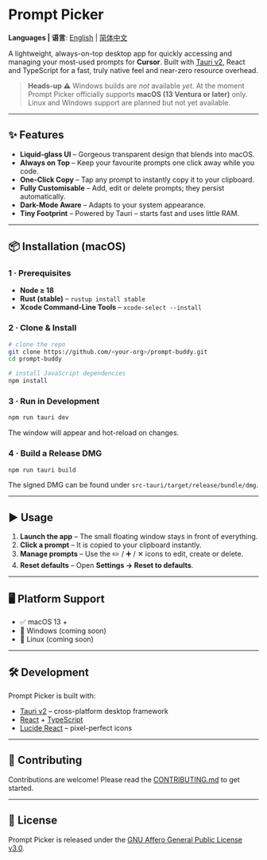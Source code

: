 # Prompt Picker
**Languages | 语言**: [English](README.md) | [简体中文](README.zh-CN.md)

A lightweight, always-on-top desktop app for quickly accessing and managing your most-used prompts for **Cursor**. Built with [Tauri v2](https://v2.tauri.app/), React and TypeScript for a fast, truly native feel and near-zero resource overhead.

> **Heads-up ⚠️**
> Windows builds are *not* available *yet*. At the moment Prompt Picker officially supports **macOS (13 Ventura or later)** only. Linux and Windows support are planned but not yet available.

---

## ✨ Features

- **Liquid-glass UI** – Gorgeous transparent design that blends into macOS.
- **Always on Top** – Keep your favourite prompts one click away while you code.
- **One-Click Copy** – Tap any prompt to instantly copy it to your clipboard.
- **Fully Customisable** – Add, edit or delete prompts; they persist automatically.
- **Dark-Mode Aware** – Adapts to your system appearance.
- **Tiny Footprint** – Powered by Tauri – starts fast and uses little RAM.

---

## 📦 Installation (macOS)

### 1 · Prerequisites

- **Node ≥ 18**
- **Rust (stable)** – `rustup install stable`
- **Xcode Command-Line Tools** – `xcode-select --install`

### 2 · Clone & Install

```bash
# clone the repo
git clone https://github.com/<your-org>/prompt-buddy.git
cd prompt-buddy

# install JavaScript dependencies
npm install
```

### 3 · Run in Development

```bash
npm run tauri dev
```

The window will appear and hot-reload on changes.

### 4 · Build a Release DMG

```bash
npm run tauri build
```

The signed DMG can be found under `src-tauri/target/release/bundle/dmg`.

---

## ▶️ Usage

1. **Launch the app** – The small floating window stays in front of everything.
2. **Click a prompt** – It is copied to your clipboard instantly.
3. **Manage prompts** – Use the ✏️ / ➕ / ✕ icons to edit, create or delete.
4. **Reset defaults** – Open **Settings → Reset to defaults**.

---

## 🖥️ Platform Support

- ✅ macOS 13 +
- 🚫 Windows (coming soon)
- 🚧 Linux (coming soon)

---

## 🛠 Development

Prompt Picker is built with:

- [Tauri v2](https://v2.tauri.app/) – cross-platform desktop framework
- [React](https://react.dev/) + [TypeScript](https://www.typescriptlang.org/)
- [Lucide React](https://lucide.dev/) – pixel-perfect icons

---

## 🤝 Contributing

Contributions are welcome! Please read the [CONTRIBUTING.md](CONTRIBUTING.md) to get started.

---

## 📝 License

Prompt Picker is released under the [GNU Affero General Public License v3.0](LICENSE).
